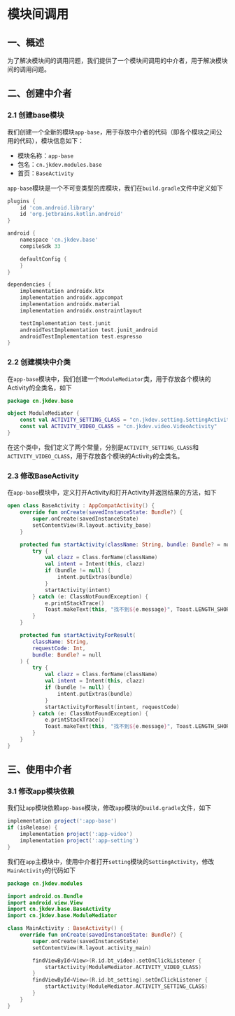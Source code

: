# 模块间调用

## 一、概述

为了解决模块间的调用问题，我们提供了一个模块间调用的中介者，用于解决模块间的调用问题。

## 二、创建中介者

### 2.1 创建base模块

我们创建一个全新的模块`app-base`，用于存放中介者的代码（即各个模块之间公用的代码），模块信息如下：

- 模块名称：`app-base`
- 包名：`cn.jkdev.modules.base`
- 首页：`BaseActivity`

`app-base`模块是一个不可变类型的库模块，我们在`build.gradle`文件中定义如下

```groovy
plugins {
    id 'com.android.library'
    id 'org.jetbrains.kotlin.android'
}

android {
    namespace 'cn.jkdev.base'
    compileSdk 33

    defaultConfig {
    }
}

dependencies {
    implementation androidx.ktx
    implementation androidx.appcompat
    implementation androidx.material
    implementation androidx.onstraintlayout

    testImplementation test.junit
    androidTestImplementation test.junit_android
    androidTestImplementation test.espresso
}
```

### 2.2 创建模块中介类

在`app-base`模块中，我们创建一个`ModuleMediator`类，用于存放各个模块的Activity的全类名，如下

```kotlin
package cn.jkdev.base

object ModuleMediator {
    const val ACTIVITY_SETTING_CLASS = "cn.jkdev.setting.SettingActivity"
    const val ACTIVITY_VIDEO_CLASS = "cn.jkdev.video.VideoActivity"
}
```

在这个类中，我们定义了两个常量，分别是`ACTIVITY_SETTING_CLASS`和`ACTIVITY_VIDEO_CLASS`，用于存放各个模块的Activity的全类名。

### 2.3 修改BaseActivity

在`app-base`模块中，定义打开Activity和打开Activity并返回结果的方法，如下

```kotlin
open class BaseActivity : AppCompatActivity() {
    override fun onCreate(savedInstanceState: Bundle?) {
        super.onCreate(savedInstanceState)
        setContentView(R.layout.activity_base)
    }

    protected fun startActivity(className: String, bundle: Bundle? = null) {
        try {
            val clazz = Class.forName(className)
            val intent = Intent(this, clazz)
            if (bundle != null) {
                intent.putExtras(bundle)
            }
            startActivity(intent)
        } catch (e: ClassNotFoundException) {
            e.printStackTrace()
            Toast.makeText(this, "找不到${e.message}", Toast.LENGTH_SHORT).show()
        }
    }

    protected fun startActivityForResult(
        className: String,
        requestCode: Int,
        bundle: Bundle? = null
    ) {
        try {
            val clazz = Class.forName(className)
            val intent = Intent(this, clazz)
            if (bundle != null) {
                intent.putExtras(bundle)
            }
            startActivityForResult(intent, requestCode)
        } catch (e: ClassNotFoundException) {
            e.printStackTrace()
            Toast.makeText(this, "找不到${e.message}", Toast.LENGTH_SHORT).show()
        }
    }
}
```

## 三、使用中介者

### 3.1 修改app模块依赖

我们让`app`模块依赖`app-base`模块，修改`app`模块的`build.gradle`文件，如下

```groovy
implementation project(':app-base')
if (isRelease) {
    implementation project(':app-video')
    implementation project(':app-setting')
}
```

我们在`app`主模块中，使用中介者打开`setting`模块的`SettingActivity`，修改`MainActivity`的代码如下

```kotlin
package cn.jkdev.modules

import android.os.Bundle
import android.view.View
import cn.jkdev.base.BaseActivity
import cn.jkdev.base.ModuleMediator

class MainActivity : BaseActivity() {
    override fun onCreate(savedInstanceState: Bundle?) {
        super.onCreate(savedInstanceState)
        setContentView(R.layout.activity_main)

        findViewById<View>(R.id.bt_video).setOnClickListener {
            startActivity(ModuleMediator.ACTIVITY_VIDEO_CLASS)
        }
        findViewById<View>(R.id.bt_setting).setOnClickListener {
            startActivity(ModuleMediator.ACTIVITY_SETTING_CLASS)
        }
    }
}
```
